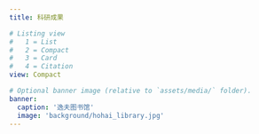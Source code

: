 ```yaml
---
title: 科研成果

# Listing view
#   1 = List
#   2 = Compact
#   3 = Card
#   4 = Citation
view: Compact

# Optional banner image (relative to `assets/media/` folder).
banner:
  caption: '逸夫图书馆'
  image: 'background/hohai_library.jpg'
---
```

<br/>
